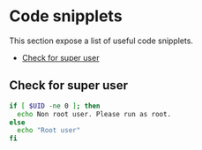 # Code snipplets

This section expose a list of useful code snipplets.

* [Check for super user](snipplet.md#check-for-super-user)

## Check for super user

```bash
if [ $UID -ne 0 ]; then
  echo Non root user. Please run as root.
else
  echo "Root user"
fi
```
